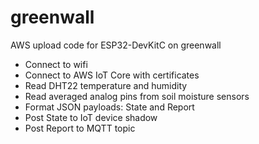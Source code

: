 # greenwall

AWS upload code for ESP32-DevKitC on greenwall

* Connect to wifi
* Connect to AWS IoT Core with certificates
* Read DHT22 temperature and humidity
* Read averaged analog pins from soil moisture sensors
* Format JSON payloads: State and Report
* Post State to IoT device shadow
* Post Report to MQTT topic
